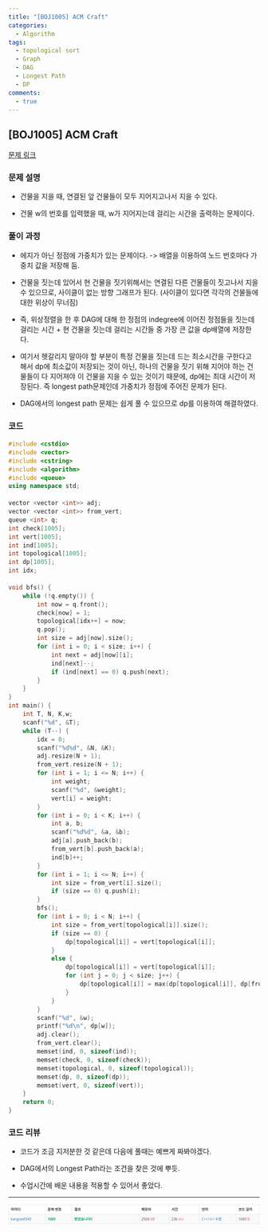 ```yaml
---
title: "[BOJ1005] ACM Craft"
categories:
  - Algorithm
tags:
  - topological sort
  - Graph
  - DAG
  - Longest Path
  - DP
comments:
  - true
---
```

## [BOJ1005] ACM Craft

[문제 링크](https://www.acmicpc.net/problem/1005)

### 문제 설명

* 건물을 지을 때, 연결된 앞 건물들이 모두 지어지고나서 지을 수 있다.

* 건물 w의 번호를 입력했을 때, w가 지어지는데 걸리는 시간을 출력하는 문제이다.

### 풀이 과정

 * 에지가 아닌 정점에 가중치가 있는 문제이다. -> 배열을 이용하여 노드 번호마다 가중치 값을 저장해 둠.

 * 건물을 짓는데 있어서 현 건물을 짓기위해서는 연결된 다른 건물들이 짓고나서 지을 수 있으므로, 사이클이 없는 방향 그래프가 된다. (사이클이 있다면 각각의 건물들에 대한 위상이 무너짐)

 * 즉, 위상정렬을 한 후 DAG에 대해 한 정점의 indegree에 이어진 정점들을 짓는데 걸리는 시간 + 현 건물을 짓는데 걸리는 시간들 중 가장 큰 값을 dp배열에 저장한다.

 * 여기서 헷갈리지 말아야 할 부분이 특정 건물을 짓는데 드는 최소시간을 구한다고 해서 dp에 최소값이 저장되는 것이 아닌, 하나의 건물을 짓기 위해 지어야 하는 건물들이 다 지어져야 이 건물을 지을 수 있는 것이기 때문에, dp에는 최대 시간이 저장된다. 즉 longest path문제인데 가중치가 정점에 주어진 문제가 된다.

 * DAG에서의 longest path 문제는 쉽게 풀 수 있으므로 dp를 이용하여 해결하였다.

### 코드

```cpp
#include <cstdio>
#include <vector>
#include <cstring>
#include <algorithm>
#include <queue>
using namespace std;

vector <vector <int>> adj;
vector <vector <int>> from_vert;
queue <int> q;
int check[1005];
int vert[1005];
int ind[1005];
int topological[1005];
int dp[1005];
int idx;

void bfs() {
	while (!q.empty()) {
		int now = q.front();
		check[now] = 1;
		topological[idx++] = now;
		q.pop();
		int size = adj[now].size();
		for (int i = 0; i < size; i++) {
			int next = adj[now][i];
			ind[next]--;
			if (ind[next] == 0) q.push(next);
		}
	}
}
int main() {
	int T, N, K,w;
	scanf("%d", &T);
	while (T--) {
		idx = 0;
		scanf("%d%d", &N, &K);
		adj.resize(N + 1);
		from_vert.resize(N + 1);
		for (int i = 1; i <= N; i++) {
			int weight;
			scanf("%d", &weight);
			vert[i] = weight;
		}
		for (int i = 0; i < K; i++) {
			int a, b;
			scanf("%d%d", &a, &b);
			adj[a].push_back(b);
			from_vert[b].push_back(a);
			ind[b]++;
		}
		for (int i = 1; i <= N; i++) {
			int size = from_vert[i].size();
			if (size == 0) q.push(i);
		}
		bfs();
		for (int i = 0; i < N; i++) {
			int size = from_vert[topological[i]].size();
			if (size == 0) {
				dp[topological[i]] = vert[topological[i]];
			}
			else {
				dp[topological[i]] = vert[topological[i]];
				for (int j = 0; j < size; j++) {
					dp[topological[i]] = max(dp[topological[i]], dp[from_vert[topological[i]][j]] + vert[topological[i]]);
				}
			}
		}
		scanf("%d", &w);
		printf("%d\n", dp[w]);
		adj.clear();
		from_vert.clear();
		memset(ind, 0, sizeof(ind));
		memset(check, 0, sizeof(check));
		memset(topological, 0, sizeof(topological));
		memset(dp, 0, sizeof(dp));
		memset(vert, 0, sizeof(vert));
	}
	return 0;
}
```

### 코드 리뷰

* 코드가 조금 지저분한 것 같은데 다음에 풀때는 예쁘게 짜봐야겠다.

* DAG에서의 Longest Path라는 조건을 찾은 것에 뿌듯.

* 수업시간에 배운 내용을 적용할 수 있어서 좋았다.

---

![](/assets/img/Algorithm/0606.png)

